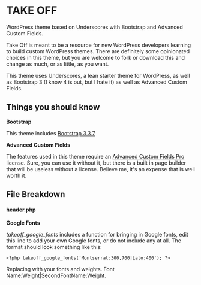 # TAKE OFF
WordPress theme based on Underscores with Bootstrap and Advanced Custom Fields.

Take Off is meant to be a resource for new WordPress developers learning to build custom WordPress themes. There are definitely some opinionated choices in this theme, but you are welcome to fork or download this and change as much, or as little, as you want. 

This theme uses Underscores, a lean starter theme for WordPress, as well as Bootstrap 3 (I know 4 is out, but I hate it) as well as Advanced Custom Fields.

## Things you should know

**Bootstrap**

This theme includes [Bootstrap 3.3.7](https://getbootstrap.com/docs/3.3/)

**Advanced Custom Fields**

The features used in this theme require an [Advanced Custom Fields Pro](https://www.advancedcustomfields.com/pro/#pricing-table) license. Sure, you can use it without it, but there is a built in page builder that will be useless without a license. Believe me, it's an expense that is well worth it.

## File Breakdown

#### header.php

**Google Fonts**

*takeoff_google_fonts* includes a function for bringing in Google fonts, edit this line to add your own Google fonts, or do not include any at all. The format should look something like this:

`<?php takeoff_google_fonts('Montserrat:300,700|Lato:400'); ?>`

Replacing with your fonts and weights. Font Name:Weight|SecondFontName:Weight.